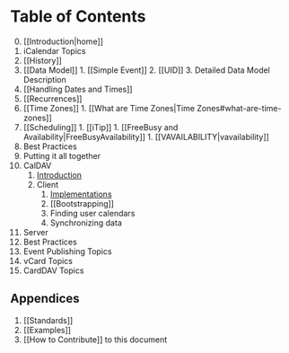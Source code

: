 # Table of Contents #

0. [[Introduction|home]]
1. iCalendar Topics
  1. [[History]]
  2. [[Data Model]]
    1. [[Simple Event]]
    2. [[UID]]
    3. Detailed Data Model Description
  3. [[Handling Dates and Times]]
  4. [[Recurrences]]
  5. [[Time Zones]]
  	1. [[What are Time Zones|Time Zones#what-are-time-zones]]
  6. [[Scheduling]]
    1. [[iTip]]
    1. [[FreeBusy and Availability|FreeBusyAvailability]]
    1. [[VAVAILABILITY|vavailability]] 
  7. Best Practices
  8. Putting it all together
2. CalDAV
    1. [Introduction](CalDAV-introduction)
    1. Client
        1. [Implementations](CalDAV-Client-Implementations)
        1. [[Bootstrapping]]
        1. Finding user calendars
        1. Synchronizing data
  1. Server
  1. Best Practices
3. Event Publishing Topics
4. vCard Topics
5. CardDAV Topics


## Appendices

1. [[Standards]]
1. [[Examples]]
1. [[How to Contribute]] to this document

